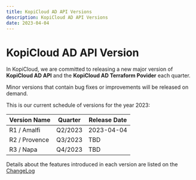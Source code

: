 ```yaml
---
title: KopiCloud AD API Versions
description: KopiCloud AD API Versions
date: 2023-04-04
---
```


# KopiCloud AD API Version

In KopiCloud, we are committed to releasing a new major version of **KopiCloud AD API** and the **KopiCloud AD Terraform Povider** each quarter.

Minor versions that contain bug fixes or improvements will be released on demand.

This is our current schedule of versions for the year 2023:

| Version Name  | Quarter | Release Date |
| ------------- | ------- | ------------ |
| R1 / Amalfi   | Q2/2023 | 2023-04-04   |
| R2 / Provence | Q3/2023 | TBD          |
| R3 / Napa     | Q4/2023 | TBD          |

Details about the features introduced in each version are listed on the [ChangeLog](changelog.md)
